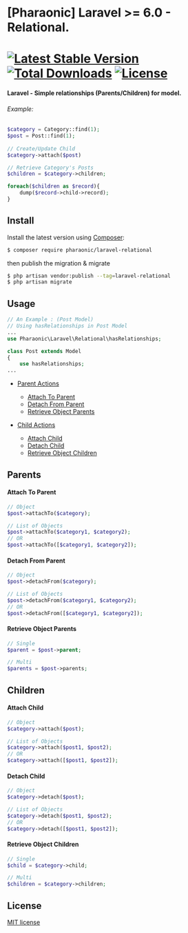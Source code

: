 # [Pharaonic] Laravel >= 6.0 - Relational.

#  [![Latest Stable Version](https://poser.pugx.org/pharaonic/laravel-relational/v/stable)](https://packagist.org/packages/pharaonic/laravel-relational) [![Total Downloads](https://poser.pugx.org/pharaonic/laravel-relational/downloads)](https://packagist.org/packages/pharaonic/laravel-relational) [![License](https://poser.pugx.org/pharaonic/laravel-settings/license)](https://packagist.org/packages/pharaonic/laravel-relational)

#### Laravel - Simple relationships (Parents/Children) for model.

###### Example:

```php
$category = Category::find(1);
$post = Post::find(1);
  
// Create/Update Child
$category->attach($post)

// Retrieve Category's Posts
$children = $category->children;

foreach($children as $record){
    dump($record->child->record);
}
```



## Install

Install the latest version using [Composer](https://getcomposer.org/):

```bash
$ composer require pharaonic/laravel-relational
```

then publish the migration & migrate 
```bash
$ php artisan vendor:publish --tag=laravel-relational
$ php artisan migrate
```




## Usage
```php
// An Example : (Post Model)
// Using hasRelationships in Post Model
...
use Pharaonic\Laravel\Relational\hasRelationships;

class Post extends Model
{
    use hasRelationships;
...
```



- [Parent Actions](#parents)
  - [Attach To Parent](#p_a)
  - [Detach From Parent](#p_d)
  - [Retrieve Object Parents](#p_r)

  
  
- [Child Actions](#children)
  - [Attach Child](#c_a)
  - [Detach Child](#c_d)
  - [Retrieve Object Children](#c_r)



<a name="parents" id="parents"></a>
## Parents




<a name="p_a" id="p_a"></a>

#### Attach To Parent

```php
// Object
$post->attachTo($category);

// List of Objects
$post->attachTo($category1, $category2);
// OR
$post->attachTo([$category1, $category2]);
```



<a name="p_d" id="p_d"></a>

#### Detach From Parent

```php
// Object
$post->detachFrom($category);

// List of Objects
$post->detachFrom($category1, $category2);
// OR
$post->detachFrom([$category1, $category2]);
```




<a name="p_r" id="p_r"></a>

#### Retrieve Object Parents

```php
// Single
$parent = $post->parent;

// Multi
$parents = $post->parents;
```









<a name="children" id="children"></a>
## Children



<a name="c_a" id="c_a"></a>

#### Attach Child

```php
// Object
$category->attach($post);

// List of Objects
$category->attach($post1, $post2);
// OR
$category->attach([$post1, $post2]);
```



<a name="c_d" id="c_d"></a>

#### Detach Child

```php
// Object
$category->detach($post);

// List of Objects
$category->detach($post1, $post2);
// OR
$category->detach([$post1, $post2]);
```




<a name="c_r" id="c_r"></a>

#### Retrieve Object Children

```php
// Single
$child = $category->child;

// Multi
$children = $category->children;
```




## License

[MIT license](LICENSE.md)
